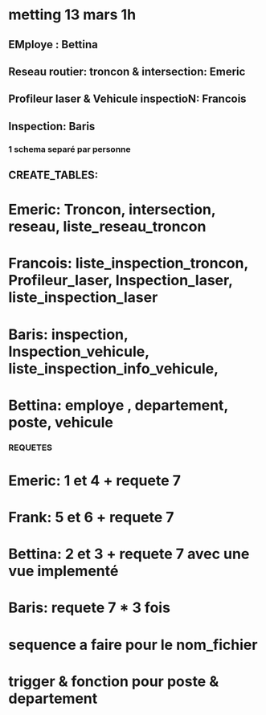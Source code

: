 # metting 13 mars 1h

## EMploye : Bettina

## Reseau routier: troncon & intersection: Emeric

## Profileur laser & Vehicule inspectioN: Francois

## Inspection: Baris

### 1 schema separé par personne

## CREATE_TABLES:
# Emeric: Troncon, intersection, reseau, liste_reseau_troncon 
# Francois: liste_inspection_troncon, Profileur_laser, Inspection_laser, liste_inspection_laser
# Baris: inspection, Inspection_vehicule, liste_inspection_info_vehicule, 
# Bettina: employe , departement, poste, vehicule


### REQUETES
## 
# Emeric: 1 et 4 + requete 7
# Frank: 5 et 6 + requete 7
# Bettina: 2 et 3 + requete 7 avec une vue implementé
# Baris: requete 7 * 3 fois

# sequence a faire pour le nom_fichier
# trigger & fonction pour poste & departement

